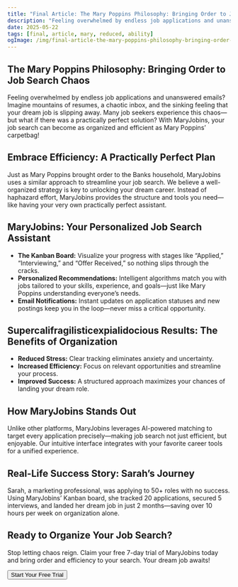 ```yaml
---
title: "Final Article: The Mary Poppins Philosophy: Bringing Order to Job Search Chaos"
description: "Feeling overwhelmed by endless job applications and unanswered emails? Imagine mountains of resumes, a chaotic inbox, and the sinking feeling that your dream job is slipping away. MaryJobins brings order to the chaos."
date: 2025-05-22
tags: [final, article, mary, reduced, ability]
ogImage: /img/final-article-the-mary-poppins-philosophy-bringing-order-to-job-search-chaos.png
---
```


<section class="prose prose-lg mx-auto py-12 px-6">

  <h1 class="text-4xl font-bold mb-8">
    The Mary Poppins Philosophy: Bringing Order to Job Search Chaos
  </h1>

  <p class="mb-6">
    Feeling overwhelmed by endless job applications and unanswered emails? Imagine mountains of resumes, a chaotic inbox, and the sinking feeling that your dream job is slipping away. Many job seekers experience this chaos—but what if there was a practically perfect solution? With MaryJobins, your job search can become as organized and efficient as Mary Poppins’ carpetbag!
  </p>

  <h2 class="text-2xl font-semibold mt-12 mb-4">
    Embrace Efficiency: A Practically Perfect Plan
  </h2>
  <p class="mb-6">
    Just as Mary Poppins brought order to the Banks household, MaryJobins uses a similar approach to streamline your job search. We believe a well-organized strategy is key to unlocking your dream career. Instead of haphazard effort, MaryJobins provides the structure and tools you need—like having your very own practically perfect assistant.
  </p>

  <h2 class="text-2xl font-semibold mt-12 mb-4">
    MaryJobins: Your Personalized Job Search Assistant
  </h2>
  <ul class="list-disc list-inside mb-6">
    <li>
      <strong>The Kanban Board:</strong> Visualize your progress with stages like “Applied,” “Interviewing,” and “Offer Received,” so nothing slips through the cracks.
    </li>
    <li>
      <strong>Personalized Recommendations:</strong> Intelligent algorithms match you with jobs tailored to your skills, experience, and goals—just like Mary Poppins understanding everyone’s needs.
    </li>
    <li>
      <strong>Email Notifications:</strong> Instant updates on application statuses and new postings keep you in the loop—never miss a critical opportunity.
    </li>
  </ul>

  <h2 class="text-2xl font-semibold mt-12 mb-4">
    Supercalifragilisticexpialidocious Results: The Benefits of Organization
  </h2>
  <ul class="list-disc list-inside mb-6">
    <li><strong>Reduced Stress:</strong> Clear tracking eliminates anxiety and uncertainty.</li>
    <li><strong>Increased Efficiency:</strong> Focus on relevant opportunities and streamline your process.</li>
    <li><strong>Improved Success:</strong> A structured approach maximizes your chances of landing your dream role.</li>
  </ul>

  <h2 class="text-2xl font-semibold mt-12 mb-4">
    How MaryJobins Stands Out
  </h2>
  <p class="mb-6">
    Unlike other platforms, MaryJobins leverages AI-powered matching to target every application precisely—making job search not just efficient, but enjoyable. Our intuitive interface integrates with your favorite career tools for a unified experience.
  </p>

  <h2 class="text-2xl font-semibold mt-12 mb-4">
    Real-Life Success Story: Sarah’s Journey
  </h2>
  <p class="mb-6">
    Sarah, a marketing professional, was applying to 50+ roles with no success. Using MaryJobins’ Kanban board, she tracked 20 applications, secured 5 interviews, and landed her dream job in just 2 months—saving over 10 hours per week on organization alone.
  </p>

  <h2 class="text-2xl font-semibold mt-12 mb-4">
    Ready to Organize Your Job Search?
  </h2>
  <p class="mb-6">
    Stop letting chaos reign. Claim your free 7-day trial of MaryJobins today and bring order and efficiency to your search. Your dream job awaits!
  </p>

  <p class="mb-6">
    <button class="bg-primary-600 text-white px-6 py-3 rounded-md shadow hover:bg-primary-700 transition">
      Start Your Free Trial
    </button>
  </p>

</section>
